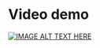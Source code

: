 # Video demo

[![IMAGE ALT TEXT HERE](https://i9.ytimg.com/vi/L04gEHGWVG8/mqdefault.jpg?sqp=CPzAzrAG&rs=AOn4CLDMHQQLBqGfiBivpJvmSKda2tJ95g&retry=1)](https://youtu.be/L04gEHGWVG8)


